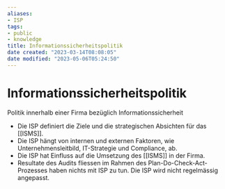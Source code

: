 ```yaml
---
aliases: 
- ISP
tags:   
- public
- knowledge
title: Informationssicherheitspolitik
date created: "2023-03-14T08:08:05"
date modified: "2023-05-06T05:24:50"
---
```


# Informationssicherheitspolitik
Politik innerhalb einer Firma bezüglich Informationssicherheit

- Die ISP definiert die Ziele und die strategischen Absichten für das [[ISMS]].
- Die ISP hängt von internen und externen Faktoren, wie Unternehmensleitbild, IT-Strategie und Compliance, ab.
- Die ISP hat Einfluss auf die Umsetzung des [[ISMS]] in der Firma.
- Resultate des Audits fliessen im Rahmen des Plan-Do-Check-Act-Prozesses haben nichts mit ISP zu tun. Die ISP wird nicht regelmässig angepasst.
